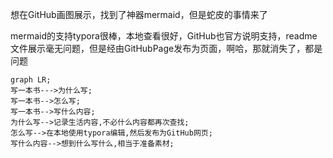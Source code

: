 <script src="https://unpkg.com/mermaid@8.14.0/dist/mermaid.min.js"></script>
<script> mermaid.initialize({logLevel: "error",securityLevel: "loose",theme: (window.matchMedia && window.matchMedia("(prefers-color-scheme: dark)").matches)?"dark" :"default"})</script>

想在GitHub画图展示，找到了神器mermaid，但是蛇皮的事情来了

mermaid的支持typora很棒，本地查看很好，GitHub也官方说明支持，readme文件展示毫无问题，但是经由GitHubPage发布为页面，啊哈，那就消失了，都是问题





```mermaid
graph LR;
写一本书--->为什么写;
写一本书-->怎么写;
写一本书-->写什么内容;
为什么写-->记录生活内容,不必什么内容都再次查找;
怎么写-->在本地使用typora编辑,然后发布为GitHub网页;
写什么内容-->想到什么写什么,相当于准备素材;
```